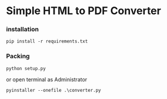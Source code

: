 # Simple HTML to PDF Converter

### installation

`pip install -r requirements.txt`

### Packing

`python setup.py`

or open terminal as Administrator

`pyinstaller --onefile .\converter.py`

